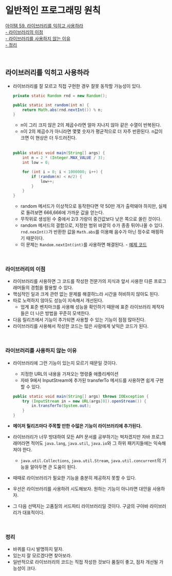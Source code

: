 # 일반적인 프로그래밍 원칙

[아이템 59. 라이브러리를 익히고 사용하라](#라이브러리를-익히고-사용하라)  
[- 라이브러리의 이점](#라이브러리의-이점)  
[- 라이브러리를 사용하지 않는 이유](#라이브러리를-사용하지-않는-이유)  
[- 정리](#정리)  

<br>

## 라이브러리를 익히고 사용하라
- 라이브러리를 잘 모르고 직접 구현한 경우 잘못 동작할 가능성이 있다.
  ```java
  private static Random rnd = new Random();
  
  public static int random(int n) {
      return Math.abs(rnd.nextInt()) % n;
  }
  ```
  - n이 그리 크지 않은 2의 제곱수라면 얼마 지나지 않아 같은 수열이 반복된다.
  - n이 2의 제곱수가 아니라면 몇몇 숫자가 평균적으로 더 자주 반환된다. n값이 크면 이 현상은 더 두드러진다.

  <br>
  
  ```java
  public static void main(String[] args) {
      int n = 2 * (Integer.MAX_VALUE / 3);
      int low = 0;

      for (int i = 0; i < 1000000; i++) {
          if (random(n) < n/2) {
              low++;
          }
      }
  }
  ```
  - random 메서드가 이상적으로 동작한다면 약 50만 개가 출력돼야 하지만, 실제로 돌려보면 666,666에 가까운 값을 얻는다.
  - 무작위로 생성된 수 중에서 2/3 가량이 중간값보다 낮은 쪽으로 쏠린 것이다.
  - random 메서드의 결함으로, 지정한 범위 바깥의 수가 종종 튀어나올 수 있다. `rnd.nexInt()`가 반환한 값을 `Math.abs`를 이용해 음수가 아닌 정수로 매핑하기 때문이다.
  - 이 문제는 `Random.nextInt(int)`를 사용하면 해결된다. - [예제 코드](../../src/main/java/study/heejin/chapter9/item59/RandomBug.java)

<br>

### 라이브러리의 이점
- 라이브러리를 사용하면 그 코드를 작성한 전문가의 지식과 앞서 사용한 다른 프로그래머들의 경험을 활용할 수 있다.
- 핵심적인 일과 크게 관련 없는 문제를 해결하느라 시간을 허비하지 않아도 된다.
- 따로 노력하지 않아도 성능이 지속해서 개선된다.
  - 업계 표준 벤치마크를 사용해 성능을 확인하기 때문에 표준 라이브러리 제작자들은 더 나은 방법을 꾸준히 모색한다.
- 다음 릴리즈에서 기능이 추가되면 사용할 수 있는 기능이 점점 많아진다. 
- 라이브러리를 사용해서 작성한 코드는 많은 사람에게 낯익은 코드가 된다. 

<br>

### 라이브러리를 사용하지 않는 이유
- 라이브러리에 그런 기능이 있는지 모르기 때문일 것이다.
  - 지정한 URL의 내용을 가져오는 명령줄 애플리케이션
  - 자바 9에서 InputStream에 추가된 transferTo 메서드를 사용하면 쉽게 구현할 수 있다.
  ```java
  public static void main(String[] args) throws IOException {
      try (InputStream in = new URL(args[0]).openStream()) {
          in.transferTo(System.out);
      }
  }
  ```

- **메이저 릴리즈마다 주목할 만한 수많은 기능이 라이브러리에 추가된다.**
- 라이브러리가 너무 방대하여 모든 API 문서를 공부하기는 벅차겠지만 자바 프로그래머라면 적어도 `java.lang`, `java.util`, `java.io`와 그 하위 패키지들에는 익숙해져야 한다.
  - `java.util.Collections`, `java.util.Stream`, `java.util.concurrent`의 기능을 알아두면 큰 도움이 된다.
- 때때로 라이브러리가 필요한 기능을 충분히 제공하지 못할 수 있다.
- 우선은 라이브러리를 사용하려 시도해보자. 원하는 기능이 아니라면 대안을 사용하자.
- 그 다음 선택지는 고품질의 서드파티 라이브러리일 것이다. 구글의 구아바 라이브러리가 대표적이다.

<br>

### 정리
- 바퀴를 다시 발명하지 말자.
- 있는지 잘 모르겠다면 찾아보라.
- 일반적으로 라이브러리의 코드는 직접 작성한 것보다 품질이 좋고, 점차 개선될 가능성이 크다.

<br>

